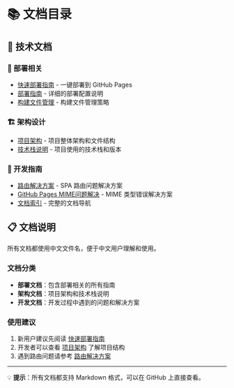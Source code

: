 # 📚 文档目录

## 📖 技术文档

### 🚀 部署相关
- [快速部署指南](./快速部署指南.md) - 一键部署到 GitHub Pages
- [部署指南](./部署指南.md) - 详细的部署配置说明
- [构建文件管理](./构建文件管理.md) - 构建文件管理策略

### 🏗️ 架构设计
- [项目架构](./项目架构.md) - 项目整体架构和文件结构
- [技术栈说明](./技术栈说明.md) - 项目使用的技术栈和版本

### 🔧 开发指南
- [路由解决方案](./路由解决方案.md) - SPA 路由问题解决方案
- [GitHub Pages MIME问题解决](./GitHub-Pages-MIME问题解决.md) - MIME 类型错误解决方案
- [文档索引](./README.md) - 完整的文档导航

## 📋 文档说明

所有文档都使用中文文件名，便于中文用户理解和使用。

### 文档分类
- **部署文档**：包含部署相关的所有指南
- **架构文档**：项目架构和技术栈说明
- **开发文档**：开发过程中遇到的问题和解决方案

### 使用建议
1. 新用户建议先阅读 [快速部署指南](./快速部署指南.md)
2. 开发者可以查看 [项目架构](./项目架构.md) 了解项目结构
3. 遇到路由问题请参考 [路由解决方案](./路由解决方案.md)

---

💡 **提示**：所有文档都支持 Markdown 格式，可以在 GitHub 上直接查看。 